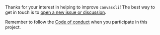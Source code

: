 Thanks for your interest in helping to improve `canvascli`!
The best way to get in touch is to
[open a new issue or discussion](https://github.com/joelostblom/canvascli/issues/new/choose).

Remember to follow the [Code of conduct](CODE_OF_CONDUCT.md)
when you participate in this project.
